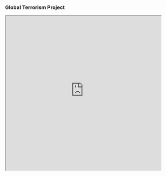 ### **Global Terrorism Project**
<iframe src="https://raw.githubusercontent.com/EylonYehiel/projects/main/project.html" width="100%" height="500"></iframe>
